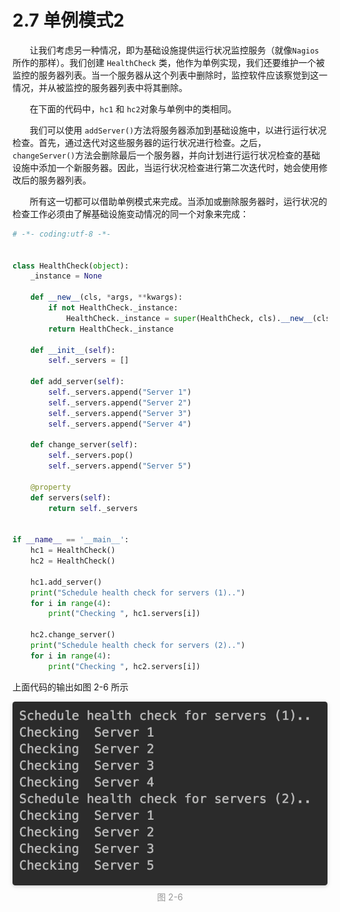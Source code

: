 2.7 单例模式2
===

&nbsp;&nbsp;&nbsp;&nbsp;&nbsp;&nbsp;&nbsp;让我们考虑另一种情况，即为基础设施提供运行状况监控服务（就像`Nagios`所作的那样）。我们创建 `HealthCheck` 类，他作为单例实现，我们还要维护一个被监控的服务器列表。当一个服务器从这个列表中删除时，监控软件应该察觉到这一情况，并从被监控的服务器列表中将其删除。

&nbsp;&nbsp;&nbsp;&nbsp;&nbsp;&nbsp;&nbsp;在下面的代码中，`hc1` 和 `hc2`对象与单例中的类相同。

&nbsp;&nbsp;&nbsp;&nbsp;&nbsp;&nbsp;&nbsp;我们可以使用 `addServer()`方法将服务器添加到基础设施中，以进行运行状况检查。首先，通过迭代对这些服务器的运行状况进行检查。之后，`changeServer()`方法会删除最后一个服务器，并向计划进行运行状况检查的基础设施中添加一个新服务器。因此，当运行状况检查进行第二次迭代时，她会使用修改后的服务器列表。

&nbsp;&nbsp;&nbsp;&nbsp;&nbsp;&nbsp;&nbsp;所有这一切都可以借助单例模式来完成。当添加或删除服务器时，运行状况的检查工作必须由了解基础设施变动情况的同一个对象来完成：

```python
# -*- coding:utf-8 -*-


class HealthCheck(object):
    _instance = None

    def __new__(cls, *args, **kwargs):
        if not HealthCheck._instance:
            HealthCheck._instance = super(HealthCheck, cls).__new__(cls, *args, **kwargs)
        return HealthCheck._instance

    def __init__(self):
        self._servers = []

    def add_server(self):
        self._servers.append("Server 1")
        self._servers.append("Server 2")
        self._servers.append("Server 3")
        self._servers.append("Server 4")

    def change_server(self):
        self._servers.pop()
        self._servers.append("Server 5")

    @property
    def servers(self):
        return self._servers


if __name__ == '__main__':
    hc1 = HealthCheck()
    hc2 = HealthCheck()

    hc1.add_server()
    print("Schedule health check for servers (1)..")
    for i in range(4):
        print("Checking ", hc1.servers[i])

    hc2.change_server()
    print("Schedule health check for servers (2)..")
    for i in range(4):
        print("Checking ", hc2.servers[i])

```

上面代码的输出如图 2-6 所示
<center>
    <img style="border-radius: 0.3125em;
    box-shadow: 0 2px 4px 0 rgba(34,36,38,.12),0 2px 10px 0 rgba(34,36,38,.08);" 
    src="../source/images/part2/2-6.png">
    <br>
    <div style="color:orange; border-bottom: 0px solid #d9d9d9;
    display: inline-block;
    color: #999;
    padding: 5px;">图 2-6</div>
</center> 

